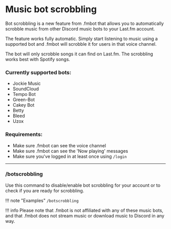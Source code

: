 # Music bot scrobbling

Bot scrobbling is a new feature from .fmbot that allows you to automatically scrobble music from other Discord music bots to your Last.fm account. 

The feature works fully automatic. Simply start listening to music using a supported bot and .fmbot will scrobble it for users in that voice channel.

The bot will only scrobble songs it can find on Last.fm. The scrobbling works best with Spotify songs.

### Currently supported bots: 

- Jockie Music
- SoundCloud
- Tempo Bot
- Green-Bot
- Cakey Bot
- Betty
- Bleed
- Uzox

### Requirements:

* Make sure .fmbot can see the voice channel
* Make sure .fmbot can see the 'Now playing' messages
* Make sure you've logged in at least once using `/login`

---

### /botscrobbling

Use this command to disable/enable bot scrobbling for your account or to check if you are ready for scrobbling.

!!! note "Examples"
    `/botscrobbling`
    
!!! info
    Please note that .fmbot is not affiliated with any of these music bots, and that .fmbot does not stream music or download music to Discord in any way.